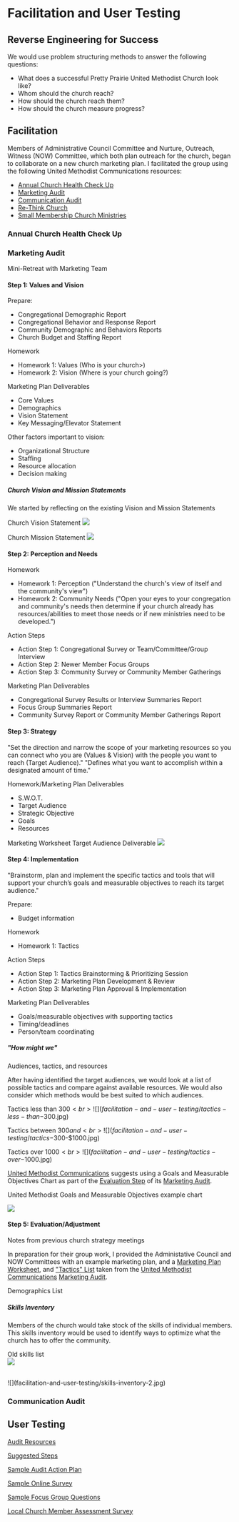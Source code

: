 # Facilitation and User Testing

## Reverse Engineering for Success
We would use problem structuring methods to answer the following questions:

* What does a successful Pretty Prairie United Methodist Church look like?
* Whom should the church reach?
* How should the church reach them?
* How should the church measure progress?

## Facilitation 

Members of Administrative Council Committee and Nurture, Outreach, Witness (NOW) Committee, which both plan outreach for the church, began to collaborate on a new church marketing plan. I facilitated the group using the following United Methodist Communications resources:

* [Annual Church Health Check Up](http://www.umcom.org/learn/take-an-annual-church-health-checkup)
* [Marketing Audit](http://www.umcom.org/learn/market-your-church-getting-started)
* [Communication Audit](http://www.umcom.org/services-products/audit-resources)
* [Re-Think Church](http://www.umcom.org/rethink-church)
* [Small Membership Church Ministries](http://www.greatplainsumc.org/smallmembershipchurchresources)

### Annual Church Health Check Up

### Marketing Audit
Mini-Retreat with Marketing Team

#### Step 1: Values and Vision
Prepare: 
* Congregational Demographic Report
* Congregational Behavior and Response Report
* Community Demographic and Behaviors Reports
* Church Budget and Staffing Report

Homework
* Homework 1: Values (Who is your church>)
* Homework 2: Vision (Where is your church going?)

Marketing Plan Deliverables
* Core Values
* Demographics
* Vision Statement
* Key Messaging/Elevator Statement

Other factors important to vision:
* Organizational Structure
* Staffing
* Resource allocation
* Decision making

##### Church Vision and Mission Statements
We started by reflecting on the existing Vision and Mission Statements

Church Vision Statement
![](facilitation-and-user-testing/vision-statement.jpg)

Church Mission Statement
![](facilitation-and-user-testing/mission-statement.jpg)

#### Step 2: Perception and Needs
Homework
* Homework 1: Perception ("Understand the church's view of itself and the community's view")
* Homework 2: Community Needs ("Open your eyes to your congregation and community's needs then determine if your church already has resources/abilities to meet those needs or if new ministries need to be developed.")

Action Steps
* Action Step 1: Congregational Survey or Team/Committee/Group Interview
* Action Step 2: Newer Member Focus Groups
* Action Step 3: Community Survey or Community Member Gatherings

Marketing Plan Deliverables
* Congregational Survey Results or Interview Summaries Report
* Focus Group Summaries Report
* Community Survey Report or Community Member Gatherings Report

#### Step 3: Strategy
"Set the direction and narrow the scope of your marketing resources so you can
connect who you are (Values & Vision) with the people you want to reach (Target
Audience)."
"Defines what you want to accomplish within a designated amount of time."

Homework/Marketing Plan Deliverables
* S.W.O.T.
* Target Audience
* Strategic Objective
* Goals
* Resources

Marketing Worksheet Target Audience Deliverable
![](facilitation-and-user-testing/demographics-sheet.jpg)

#### Step 4: Implementation
"Brainstorm, plan and implement the specific tactics and tools that will support your
church’s goals and measurable objectives to reach its target audience."

Prepare:
* Budget information

Homework
* Homework 1: Tactics

Action Steps
* Action Step 1: Tactics Brainstorming & Prioritizing Session
* Action Step 2: Marketing Plan Development & Review
* Action Step 3: Marketing Plan Approval & Implementation

Marketing Plan Deliverables
* Goals/measurable objectives with supporting tactics
* Timing/deadlines
* Person/team coordinating

##### "How might we"

Audiences, tactics, and resources

After having identified the target audiences, we would look at a list of possible tactics and compare against available resources. We would also consider which methods would be best suited to which audiences. 

Tactics less than $300<br>
![](facilitation-and-user-testing/tactics-less-than-$300.jpg)

Tactics between $300 and <br>
![](facilitation-and-user-testing/tactics-$300-$1000.jpg)

Tactics over $1000<br>
![](facilitation-and-user-testing/tactics-over-$1000.jpg)

[United Methodist Communications](http://www.umcom.org) suggests using a Goals and Measurable Objectives Chart as part of the [Evaluation Step](http://www.umcom.org/learn/evaluation-adjustment-resources) of its [Marketing Audit](http://www.umcom.org/learn/market-your-church-getting-started). 

United Methodist Goals and Measurable Objectives example chart

![](facilitation-and-user-testing/goals-measurable-objectives-chart.jpg)

#### Step 5: Evaluation/Adjustment







Notes from previous church strategy meetings

In preparation for their group work, I provided the Administative Council and NOW Committees with an example marketing plan, and a [Marketing Plan Worksheet](http://s3.amazonaws.com/Website_Properties_UGC/market-your-church/documents/UMCOM_YOUR_MARKETING_PLAN_WORKSHEET.PDF), and ["Tactics" List](http://s3.amazonaws.com/Website_Properties_UGC/market-your-church/documents/STEP_4_IMPLEMENTATION_HOMEWORK.PDF) taken from the [United Methodist Communications](http://www.umcom.org) [Marketing Audit](http://www.umcom.org/learn/market-your-church-getting-started). 

Demographics List

##### Skills Inventory

Members of the church would take stock of the skills of individual members. This skills inventory would be used to identify ways to optimize what the church has to offer the community. 

Old skills list<br>
![](facilitation-and-user-testing/skills-inventory-1.jpg)

<br>
![](facilitation-and-user-testing/skills-inventory-2.jpg)



### Communication Audit

## User Testing

[Audit Resources](http://www.umcom.org/services-products/audit-resources)

[Suggested Steps](http://s3.amazonaws.com/Website_Properties_UGC/church-communications-audit/documents/suggested_steps.pdf)

[Sample Audit Action Plan](http://s3.amazonaws.com/Website_Properties_UGC/church-communications-audit/documents/sample_audit_action_plan.pdf)

[Sample Online Survey](http://s3.amazonaws.com/Website_Properties_UGC/church-communications-audit/documents/sample_online_survey.pdf)

[Sample Focus Group Questions](http://s3.amazonaws.com/Website_Properties_UGC/church-communications-audit/documents/sample_focus_group_questions.pdf)

[Local Church Member Assessment Survey](http://s3.amazonaws.com/Website_Properties_UGC/mycom/SURVEY_7529893.PDF)
